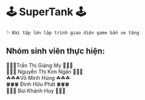 # 🕹 SuperTank 🕹
✨ ```Bài tập lớn lập trình giao diện game bắn xe tăng```
## Nhóm sinh viên thực hiện: 
🌺🌺🌺Trần Thị Giáng My 🌺🌺🌺 <br/>
🌻🌻🌻 Nguyễn Thị Kim Ngân 🌻🌻🌻 <br/>
☘☘☘Võ Minh Hùng ☘☘☘ <br/>
🍀🍀🍀 Đinh Hữu Phát 🍀🍀🍀 <br/>
🌵🌵🌵 Bùi Khánh Huy 🌵🌵🌵 <br/>
